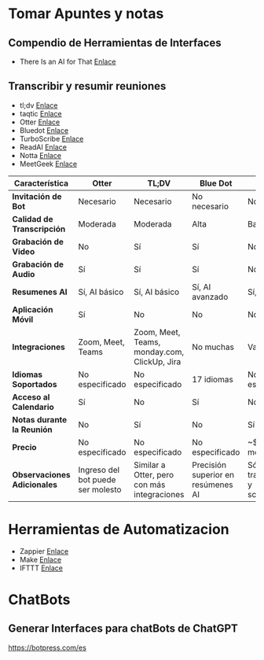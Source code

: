 
# Tomar Apuntes y notas

## Compendio de Herramientas de Interfaces

* There Is an AI for That [Enlace](https://theresanaiforthat.com/)

## Transcribir y resumir reuniones

* tl;dv [Enlace](https://tldv.io/es/)
* taqtic [Enlace](https://tactiq.io/)
* Otter [Enlace](https://otter.ai/)
* Bluedot [Enlace](https://www.bluedothq.com/)
* TurboScribe [Enlace](https://turboscribe.ai/)
* ReadAI [Enlace](https://www.read.ai/)
* Notta [Enlace](https://www.notta.ai/es)
* MeetGeek [Enlace](https://meetgeek.ai/)

| Característica                     | Otter                                              | TL;DV                                           | Blue Dot                                           | Tactiq                                      |
|------------------------------------|----------------------------------------------------|-------------------------------------------------|----------------------------------------------------|---------------------------------------------|
| **Invitación de Bot**              | Necesario                                          | Necesario                                       | No necesario                                       | No                                          |
| **Calidad de Transcripción**       | Moderada                                           | Moderada                                        | Alta                                               | Baja                                        |
| **Grabación de Video**             | No                                                 | Sí                                              | Sí                                                 | No                                          |
| **Grabación de Audio**             | Sí                                                 | Sí                                              | Sí                                                 | No                                          |
| **Resumenes AI**                   | Sí, AI básico                                      | Sí, AI básico                                    | Sí, AI avanzado                                     | Sí, AI básico                               |
| **Aplicación Móvil**               | Sí                                                 | No                                              | No                                                 | No                                          |
| **Integraciones**                  | Zoom, Meet, Teams                                  | Zoom, Meet, Teams, monday.com, ClickUp, Jira    | No muchas                                          | Varias                                      |
| **Idiomas Soportados**             | No especificado                                    | No especificado                                  | 17 idiomas                                          | No especificado                             |
| **Acceso al Calendario**           | Sí                                                 | No                                              | Sí                                                 | No                                          |
| **Notas durante la Reunión**       | No                                                 | Sí                                              | No                                                 | Sí                                          |
| **Precio**                         | No especificado                                    | No especificado                                  | No especificado                                     | ~$12 por mes                                |
| **Observaciones Adicionales**      | Ingreso del bot puede ser molesto                  | Similar a Otter, pero con más integraciones     | Precisión superior en resúmenes AI                 | Sólo transcripción y screenshots           |


# Herramientas de Automatizacion

* Zappier [Enlace](https://zapier.com/)
* Make [Enlace](https://www.make.com/en)
* IFTTT [Enlace](https://ifttt.com/)

# ChatBots

## Generar Interfaces para chatBots de ChatGPT

https://botpress.com/es
